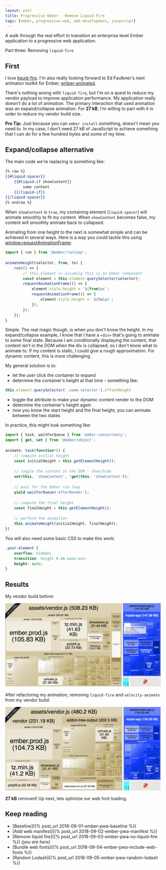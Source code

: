 ```yaml
---
layout: post
title: Progressive Ember - Remove Liquid Fire
tags: [ember, progressive-web, web-development, javascript]
---
```


A walk through the real effort to transition an enterprise level Ember application to a progressive web application.

Part three: Removing `liquid-fire`
<!--more-->

## First
I love [liquid-fire](https://github.com/ember-animation/liquid-fire). I'm also really looking forward to Ed Faulkner's next animaton toolkit for Ember, [ember-animated](https://github.com/ember-animation/ember-animated).

There's nothing wrong with `liquid-fire`, but I'm on a quest to reduce my vendor payload to improve application performance. My application really doesn't do a lot of animation. The primary interaction that used animation was an expand/collapse animation. For **27 kB**, I'm willing to part with it in order to reduce my vendor build size.

**Pro Tip:** Just because you can `ember install` something, doesn't mean you need to. In my case, I don't need 27 kB of JavaScript to achieve something that I can do for a few hundred bytes and some of my time.

## Expand/collapse alternative
The main code we're replacing is something like:

```handlebars
{% raw %}
{{#liquid-spacer}}
    {{#liquid-if showContent}}
        some content
    {{/liquid-if}}
{{/liquid-spacer}}
{% endraw %}
```

When `showContent` is `true`, my containing element (`liquid-spacer`) will animate smoothly to fit my content. When `showContent` becomes false, my content will smoothly animate back to collapsed.

Animating from one height to the next is somewhat simple and can be achieved in several ways. Here is a way you could tackle this using [window.requestAnimationFrame](https://developer.mozilla.org/en-US/docs/Web/API/window/requestAnimationFrame):

```javascript
import { run } from '@ember/runloop';

animateHeight(selector, from, to) {
    run(() => {
        // this.element => assuming this is an Ember component
        const element = this.element.querySelector(selector);
        requestAnimationFrame(() => {
            element.style.height = `${from}px`;
            requestAnimationFrame(() => {
                element.style.height = `${to}px`;
            });
        });
    });
}
```

Simple. The real magic though, is when you don't know the height. In my expand/collapse example, I know that I have a `<div>` that's going to animate to some final state. Because I am conditionally displaying the content, that content isn't in the DOM when the div is collapsed, so I don't know what to animate to. If my content is static, I could give a rough approximation. For dynamic content, this is more challenging.

My general solution is to:
- let the user click the container to expand
- determine the container's height at that time - something like:
```javascript
this.element.querySelector('.some-selector').offsetHeight
```
- toggle the attribute to make your dynamic content render to the DOM
- determine the container's height again
- now you know the start height and the final height, you can animate between the two states

In practice, this might look something like:

```javascript
import { task, waitForQueue } from 'ember-concurrency';
import { get, set } from '@ember/object';

animate: task(function*() {
    // compute initial height
    const initialHeight = this.getElementHeight();

    // toggle the content in the DOM - show/hide
    set(this, 'showContent', !get(this, 'showContent'));

    // wait for the Ember run loop
    yield waitForQueue('afterRender');

    // compute the final height
    const finalHeight = this.getElementHeight();

    // perform the animation
    this.animateHeight(initialHeight, finalHeight);
})
```

You will also need some basic CSS to make this work:

```css
.your-element {
    overflow: hidden;
    transition: height 0.4s ease-out;
    height: auto;
}
```

## Results
My vendor build before:

![Baseline Build](/public/img/posts/20180908/baseline-build.png "Baseline - Build")

After refactoring my animation, removing `liquid-fire` and `velocity-animate` from my vendor build:

![No Liquid Fire - Build](/public/img/posts/20180910/no-liquid-fire-build.png "No Liquid Fire - Build")

**27 kB** removed! Up next, lets optimize our web font loading.

## Keep reading
- [Baseline]({% post_url 2018-09-01-ember-pwa-baseline %}) 
- [Add web manifest]({% post_url 2018-09-02-ember-pwa-manifest %}) 
- [Remove liquid fire]({% post_url 2018-09-03-ember-pwa-no-liquid-fire %}) _(you are here)_
- [Bundle web fonts]({% post_url 2018-09-04-ember-pwa-include-web-fonts %}) 
- [Random Lodash]({% post_url 2018-09-05-ember-pwa-random-lodash %})